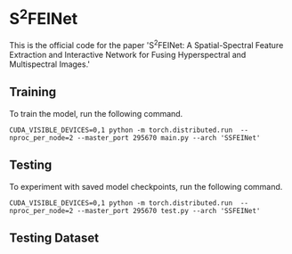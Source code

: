 # S<sup>2</sup>FEINet
This is the official code for the paper 'S<sup>2</sup>FEINet: A Spatial-Spectral Feature Extraction and Interactive Network for Fusing Hyperspectral and Multispectral Images.' 
## Training
To train the model, run the following command.

    CUDA_VISIBLE_DEVICES=0,1 python -m torch.distributed.run  --nproc_per_node=2 --master_port 295670 main.py --arch 'SSFEINet'

## Testing
To experiment with saved model checkpoints, run the following command.

    CUDA_VISIBLE_DEVICES=0,1 python -m torch.distributed.run  --nproc_per_node=2 --master_port 295670 test.py --arch 'SSFEINet'

## Testing Dataset
